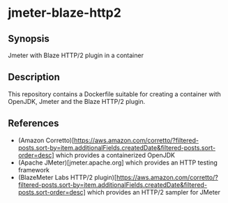 # jmeter-blaze-http2

## Synopsis

Jmeter with Blaze HTTP/2 plugin in a container

## Description

This repository contains a Dockerfile suitable for creating a container with OpenJDK, Jmeter and the Blaze HTTP/2 plugin.

## References

- (Amazon Corretto)[https://aws.amazon.com/corretto/?filtered-posts.sort-by=item.additionalFields.createdDate&filtered-posts.sort-order=desc] which provides a containerized OpenJDK
- (Apache JMeter)[jmeter.apache.org] which provides an HTTP testing framework
- (BlazeMeter Labs HTTP/2 plugin)[https://aws.amazon.com/corretto/?filtered-posts.sort-by=item.additionalFields.createdDate&filtered-posts.sort-order=desc] which provides an HTTP/2 sampler for JMeter
